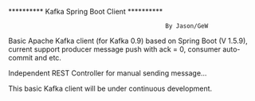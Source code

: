 ********** Kafka Spring Boot Client **********
												
												By Jason/GeW

Basic Apache Kafka client (for Kafka 0.9) based on Spring Boot (V 1.5.9), current support producer message push with ack = 0, consumer auto-commit and etc.

Independent REST Controller for manual sending message...

This basic Kafka client will be under continuous development.